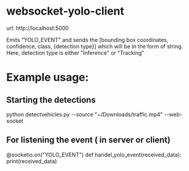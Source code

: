 # websocket-yolo-client

url: http://localhost:5000

Emits "YOLO_EVENT" and sends the [bounding box coordinates, confidence, class, {detection type}] which will be in the form of string.<br>
Here, detection type is either "Inference" or "Tracking"

# Example usage:
## Starting the detections 
python detectvehicles.py --source "~/Downloads/traffic.mp4" --web-socket

## For listening the event ( in server or client)

@socketio.on("YOLO_EVENT")
def handel_yolo_event(received_data):
  print(received_data)
